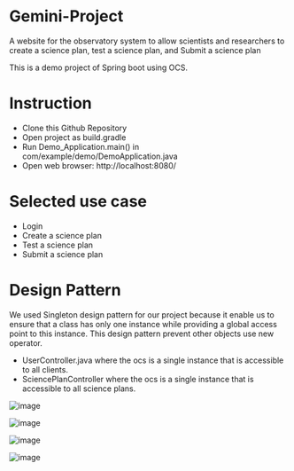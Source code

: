 # Gemini-Project
A website for the observatory system to allow scientists and researchers to create a science plan, test a science plan, and Submit a science plan 

This is a demo project of Spring boot using OCS.

# Instruction
- Clone this Github Repository
- Open project as build.gradle
- Run Demo_Application.main() in com/example/demo/DemoApplication.java
- Open web browser: http://localhost:8080/

# Selected use case
- Login
- Create a science plan
- Test a science plan
- Submit a science plan

# Design Pattern
We used Singleton design pattern for our project because it enable us to ensure that a class has only one instance while providing a global access point to this instance. This design pattern prevent other objects use new operator.
- UserController.java where the ocs is a single instance that is accessible to all clients.
- SciencePlanController where the ocs is a single instance that is accessible to all science plans.

![image](https://github.com/user-attachments/assets/0824a7d2-547b-4641-8e23-0197235d1aad)

![image](https://github.com/user-attachments/assets/e858b3d5-7392-4b9a-80ae-971fc22cb89b)

![image](https://github.com/user-attachments/assets/242d28b5-2ff7-4bef-b241-dd4c0ed8f654)

![image](https://github.com/user-attachments/assets/e76f630d-9a96-407d-b0c3-294e7d1075b2)



